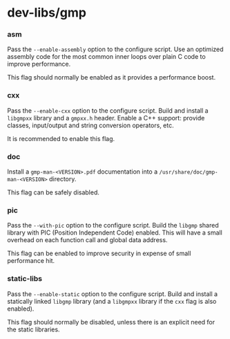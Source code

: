 # dev-libs/gmp

### asm
Pass the `--enable-assembly` option to the configure script. Use an optimized assembly code for the most common inner loops over plain C code to improve performance.

This flag should normally be enabled as it provides a performance boost.

### cxx
Pass the `--enable-cxx` option to the configure script. Build and install a `libgmpxx` library and a `gmpxx.h` header. Enable a C++ support: provide classes, input/output and string conversion operators, etc.

It is recommended to enable this flag.

### doc
Install a `gmp-man-<VERSION>.pdf` documentation into a `/usr/share/doc/gmp-man-<VERSION>` directory.

This flag can be safely disabled.

### pic
Pass the `--with-pic` option to the configure script. Build the `libgmp` shared library with PIC (Position Independent Code) enabled. This will have a small overhead on each function call and global data address.

This flag can be enabled to improve security in expense of small performance hit.

### static-libs
Pass the `--enable-static` option to the configure script. Build and install a statically linked `libgmp` library (and a `libgmpxx` library if the `cxx` flag is also enabled).

This flag should normally be disabled, unless there is an explicit need for the static libraries.
